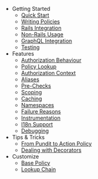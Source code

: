 * Getting Started
  * [Quick Start](quick_start.md)
  * [Writing Policies](writing_policies.md)
  * [Rails Integration](rails.md)
  * [Non-Rails Usage](non_rails.md)
  * [GraphQL Integration](graphql.md)
  * [Testing](testing.md)
* Features
  * [Authorization Behaviour](behaviour.md)
  * [Policy Lookup](lookup_chain.md)
  * [Authorization Context](authorization_context.md)
  * [Aliases](aliases.md)
  * [Pre-Checks](pre_checks.md)
  * [Scoping](scoping.md)
  * [Caching](caching.md)
  * [Namespaces](namespaces.md)
  * [Failure Reasons](reasons.md)
  * [Instrumentation](instrumentation.md)
  * [I18n Support](i18n.md)
  * [Debugging](debugging.md)
* Tips & Tricks
  * [From Pundit to Action Policy](./pundit_migration.md)
  * [Dealing with Decorators](./decorators.md)
* Customize
  * [Base Policy](custom_policy.md)
  * [Lookup Chain](custom_lookup_chain.md)
